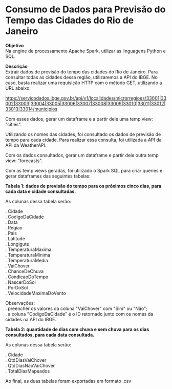 # Consumo de Dados para Previsão do Tempo das Cidades do Rio de Janeiro

**Objetivo**   
Na engine de processamento Apache Spark, utilizar as linguagens Python e SQL.   

**Descrição**   
Extrair dados de previsão do tempo das cidades do Rio de Janeiro. Para consultar todas as cidades dessa região, utilizaremos a API do IBGE. No caso, basta realizar uma requisição HTTP com o método GET, utilizando a URL abaixo:   

https://servicodados.ibge.gov.br/api/v1/localidades/microrregioes/33001|33002|33003|33004|33005|33006|33007|33008|33009|33010|33011|33012|33013|33014/municipios

Com esses dados, gerar um dataframe e a partir dele uma temp view: "cities".   

Utilizando os nomes das cidades, foi consultado os dados de previsão de tempo para cada cidade. Para realizar essa consulta, foi utilizada a API da API da WeatherAPI.   

Com os dados consultados, gerar um dataframe e partir dele outra temp view: "forecasts".   

Com as temp views geradas, foi utilizado o Spark SQL para criar queries e gerar dataframes das seguintes tabelas:   

**Tabela 1: dados de previsão do tempo para os próximos cinco dias, para cada data e cidade consultadas.**   

As colunas dessa tabela serão:   

. Cidade   
. CodigoDaCidade   
. Data   
. Regiao   
. Pais   
. Latitude   
. Longigute   
. TemperaturaMaxima   
. TemperaturaMinima   
. TemperaturaMedia   
. VaiChover   
. ChanceDeChuva   
. CondicaoDoTempo   
. NascerDoSol   
. PorDoSol   
. VelocidadeMaximaDoVento   

Observações:    
. preencher os valores da coluna "VaiChover" com "Sim" ou "Não";   
. a coluna "CodigoDaCidade" é o ID retornado junto com os nomes da cidades na API do IBGE.   

**Tabela 2: quantidade de dias com chuva e sem chuva para os dias consultados, para cada data consultada.**   

As colunas dessa tabela serão:   

. Cidade   
. QtdDiasVaiChover   
. QtdDiasNaoVaiChover   
. TotalDiasMapeados   

Ao final, as duas tabelas foram exportadas em formato .csv
